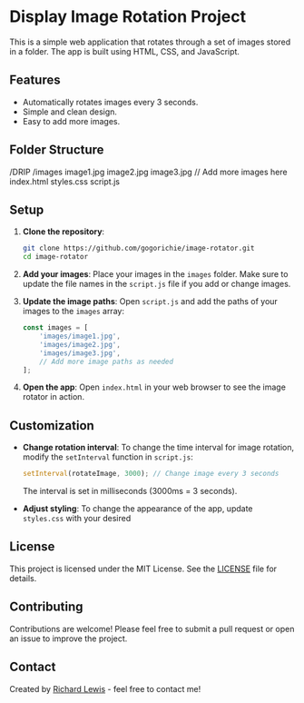 # Display Image Rotation Project

This is a simple web application that rotates through a set of images stored in a folder. The app is built using HTML, CSS, and JavaScript.

## Features

- Automatically rotates images every 3 seconds.
- Simple and clean design.
- Easy to add more images.

## Folder Structure

/DRIP
    /images
        image1.jpg
        image2.jpg
        image3.jpg
        // Add more images here
    index.html
    styles.css
    script.js


## Setup

1. **Clone the repository**:
    ```bash
    git clone https://github.com/gogorichie/image-rotator.git
    cd image-rotator
    ```

2. **Add your images**:
    Place your images in the `images` folder. Make sure to update the file names in the `script.js` file if you add or change images.

3. **Update the image paths**:
    Open `script.js` and add the paths of your images to the `images` array:
    ```javascript
    const images = [
        'images/image1.jpg',
        'images/image2.jpg',
        'images/image3.jpg',
        // Add more image paths as needed
    ];
    ```

4. **Open the app**:
    Open `index.html` in your web browser to see the image rotator in action.

## Customization

- **Change rotation interval**:
    To change the time interval for image rotation, modify the `setInterval` function in `script.js`:
    ```javascript
    setInterval(rotateImage, 3000); // Change image every 3 seconds
    ```
    The interval is set in milliseconds (3000ms = 3 seconds).

- **Adjust styling**:
    To change the appearance of the app, update `styles.css` with your desired 

## License

This project is licensed under the MIT License. See the [LICENSE](LICENSE) file for details.

## Contributing

Contributions are welcome! Please feel free to submit a pull request or open an issue to improve the project.

## Contact

Created by [Richard Lewis](https://github.comgogorichie) - feel free to contact me!